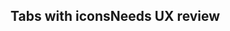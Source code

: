 <h2>Tabs with icons<span class="status review">Needs UX review</span></h2>

<style>
#tabs-text .sample{
     background-color: lightblue;
}
</style>
